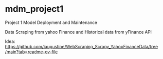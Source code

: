 # mdm_project1

Project 1 Model Deployment and Maintenance

Data Scraping from yahoo Finance and Historical data from yFinance API

Idea: https://github.com/iaugustine/WebScraping_Scrapy_YahooFinanceData/tree/main?tab=readme-ov-file
